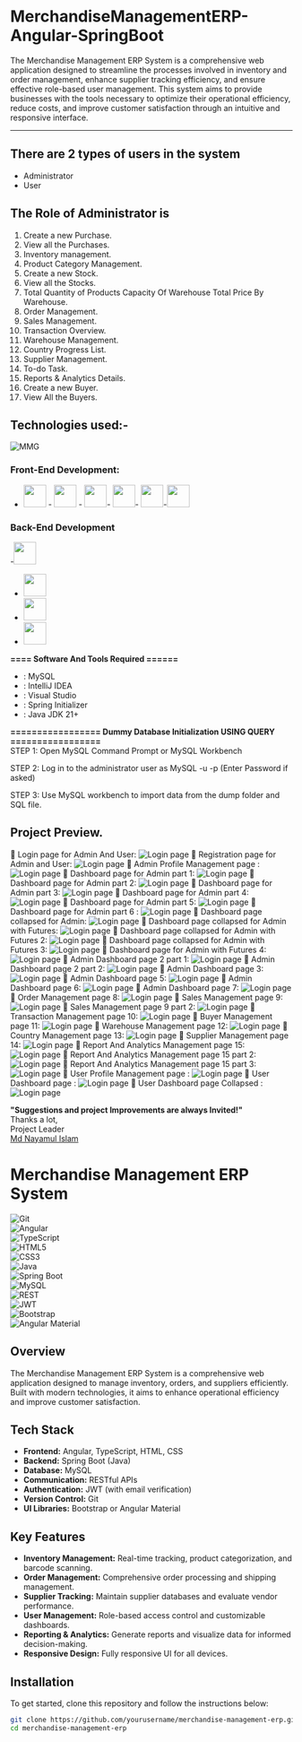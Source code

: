 # MerchandiseManagementERP-Angular-SpringBoot

The Merchandise Management ERP System is a comprehensive web application designed to streamline the processes involved in inventory and order management, enhance supplier tracking efficiency, and ensure effective role-based user management. This system aims to provide businesses with the tools necessary to optimize their operational efficiency, reduce costs, and improve customer satisfaction through an intuitive and responsive interface.
-----------------   ---------------------------------------------
## There are 2 types of users in the system

- Administrator
- User

## The Role of Administrator is
1. Create  a new Purchase. 
2. View all the Purchases.
3. Inventory management.
4. Product Category Management.
6. Create a new Stock.
7. View all the Stocks.
8. Total Quantity of Products	Capacity Of Warehouse	Total Price By Warehouse.
9. Order Management.
10. Sales Management.
11. Transaction Overview.
12. Warehouse Management.
13. Country Progress List.
14. Supplier Management.
15. To-do Task.
16. Reports & Analytics Details.
17. Create a new Buyer.
18. View All the Buyers.

## Technologies used:-
![MMG](https://github.com/user-attachments/assets/a91d3e4d-f5d3-4b19-8a57-5359a102b785)

### Front-End Development:
- [<img src="https://github.com/fatemazohor/fatemazohor/blob/main/svg/html5.svg" width="40" height="40">](https://github.com/fatemazohor) - [<img src="https://github.com/fatemazohor/fatemazohor/blob/main/svg/css3.svg" width="40" height="40">](https://github.com/fatemazohor) - [<img src="https://github.com/fatemazohor/fatemazohor/blob/main/svg/bootstrap-logo-shadow.png" width="40" height="40">](https://github.com/fatemazohor)- [<img src="https://github.com/fatemazohor/fatemazohor/blob/main/svg/javascript.svg" width="40" height="40">](https://github.com/fatemazohor)- [<img src="https://github.com/fatemazohor/fatemazohor/blob/main/svg/angular.svg" width="40" height="40">](https://github.com/fatemazohor)-[<img src="https://www.typescriptlang.org/icons/icon-48x48.png?v=4" width="40" height="40">](https://www.typescriptlang.org)
 

### Back-End Development

-[<img src="https://spring.io/images/projects/spring-boot.svg" width="40" height="40">](https://spring.io/projects/spring-boot)
- [<img src="https://img.icons8.com/ios-filled/50/api-settings.png" width="40" height="40">](https://icons8.com/icon/19967/api-settings)
- [<img src="https://www.mysql.com/common/logos/logo-mysql-170x115.png" width="40" height="40">](https://www.mysql.com/)
- [<img src="https://jwt.io/img/pic_logo.svg" width="40" height="40">](https://jwt.io/)


**==== Software And Tools Required ======**
- :  MySQL
- :  IntelliJ IDEA
- :  Visual Studio
- :  Spring Initializer
- :  Java JDK 21+


**================= Dummy Database Initialization USING QUERY =================**  
STEP 1: Open MySQL Command Prompt or MySQL Workbench

STEP 2: Log in to the administrator user as MySQL -u <username> -p (Enter Password if asked)

STEP 3: Use MySQL workbench to import data from the dump folder and SQL file.

Project Preview.
---------------------------------------------------------------------
:pushpin: Login page for Admin And User:
![ Login page](https://github.com/NayamulNirob/MerchandiseMgmtERP/blob/main/images/Screenshot%202024-10-25%20222558.png)
:pushpin: Registration page for Admin and User:
![ Login page](https://github.com/NayamulNirob/MerchandiseMgmtERP/blob/main/images/Screenshot%202024-10-25%20222634.png)
:pushpin: Admin Profile Management page :
![ Login page](https://github.com/NayamulNirob/MerchandiseMgmtERP/blob/main/images/Screenshot%202024-10-25%20222520.png)
:pushpin: Dashboard page for Admin part 1:
![ Login page](https://github.com/NayamulNirob/MerchandiseMgmtERP/blob/main/images/Screenshot%202024-10-25%20220234.png)
:pushpin: Dashboard page for Admin part 2:
![ Login page](https://github.com/NayamulNirob/MerchandiseMgmtERP/blob/main/images/Screenshot%202024-10-25%20220325.png)
:pushpin: Dashboard page  for Admin  part 3:
![ Login page](https://github.com/NayamulNirob/MerchandiseMgmtERP/blob/main/images/Screenshot%202024-10-25%20220350.png)
:pushpin: Dashboard page  for Admin part 4:
![ Login page](https://github.com/NayamulNirob/MerchandiseMgmtERP/blob/main/images/Screenshot%202024-10-25%20220420.png)
:pushpin: Dashboard page for Admin part 5:
![ Login page](https://github.com/NayamulNirob/MerchandiseMgmtERP/blob/main/images/Screenshot%202024-10-25%20220448.png)
:pushpin: Dashboard page for Admin part 6 :
![ Login page](https://github.com/NayamulNirob/MerchandiseMgmtERP/blob/main/images/Screenshot%202024-10-25%20220541.png)
:pushpin: Dashboard page collapsed for Admin:
![ Login page](https://github.com/NayamulNirob/MerchandiseMgmtERP/blob/main/images/Screenshot%202024-10-25%20221316.png)
:pushpin: Dashboard page collapsed for Admin with Futures:
![ Login page](https://github.com/NayamulNirob/MerchandiseMgmtERP/blob/main/images/Screenshot%202024-10-25%20221336.png)
:pushpin: Dashboard page collapsed for Admin with Futures 2:
![ Login page](https://github.com/NayamulNirob/MerchandiseMgmtERP/blob/main/images/Screenshot%202024-10-25%20221401.png)
:pushpin: Dashboard page collapsed for Admin with Futures 3:
![ Login page](https://github.com/NayamulNirob/MerchandiseMgmtERP/blob/main/images/Screenshot%202024-10-25%20221422.png)
:pushpin: Dashboard page for Admin with Futures 4:
![ Login page](https://github.com/NayamulNirob/MerchandiseMgmtERP/blob/main/images/Screenshot%202024-10-25%20221445.png)
:pushpin: Admin Dashboard page 2 part 1:
![ Login page](https://github.com/NayamulNirob/MerchandiseMgmtERP/blob/main/images/Screenshot%202024-10-25%20221519.png)
:pushpin: Admin Dashboard page 2 part 2:
![ Login page](https://github.com/NayamulNirob/MerchandiseMgmtERP/blob/main/images/Screenshot%202024-10-25%20221633.png)
:pushpin: Admin Dashboard page 3:
![ Login page](https://github.com/NayamulNirob/MerchandiseMgmtERP/blob/main/images/Screenshot%202024-10-25%20221657.png)
:pushpin: Admin Dashboard page 5:
![ Login page](https://github.com/NayamulNirob/MerchandiseMgmtERP/blob/main/images/Screenshot%202024-10-25%20221736.png)
:pushpin: Admin Dashboard page 6:
![ Login page](https://github.com/NayamulNirob/MerchandiseMgmtERP/blob/main/images/Screenshot%202024-10-25%20221754.png)
:pushpin: Admin Dashboard page 7:
![ Login page](https://github.com/NayamulNirob/MerchandiseMgmtERP/blob/main/images/Screenshot%202024-10-25%20221919.png)
:pushpin: Order Management page 8:
![ Login page](https://github.com/NayamulNirob/MerchandiseMgmtERP/blob/main/images/Screenshot%202024-10-25%20222004.png)
:pushpin: Sales Management page 9:
![ Login page](https://github.com/NayamulNirob/MerchandiseMgmtERP/blob/main/images/Screenshot%202024-10-25%20222033.png)
:pushpin:  Sales Management page 9 part 2:
![ Login page](https://github.com/NayamulNirob/MerchandiseMgmtERP/blob/main/images/Screenshot%202024-10-25%20222105.png)
:pushpin: Transaction Management page 10:
![ Login page](https://github.com/NayamulNirob/MerchandiseMgmtERP/blob/main/images/Screenshot%202024-10-25%20222134.png)
:pushpin: Buyer Management page 11:
![ Login page](https://github.com/NayamulNirob/MerchandiseMgmtERP/blob/main/images/Screenshot%202024-10-25%20222156.png)
:pushpin: Warehouse Management page 12:
![ Login page](https://github.com/NayamulNirob/MerchandiseMgmtERP/blob/main/images/Screenshot%202024-10-25%20222231.png)
:pushpin: Country Management page 13:
![ Login page](https://github.com/NayamulNirob/MerchandiseMgmtERP/blob/main/images/Screenshot%202024-10-25%20222255.png)
:pushpin: Supplier Management page 14:
![ Login page](https://github.com/NayamulNirob/MerchandiseMgmtERP/blob/main/images/Screenshot%202024-10-25%20222316.png)
:pushpin: Report And Analytics Management page 15:
![ Login page](https://github.com/NayamulNirob/MerchandiseMgmtERP/blob/main/images/Screenshot%202024-10-25%20222403.png)
:pushpin: Report And Analytics Management page 15 part 2:
![ Login page](https://github.com/NayamulNirob/MerchandiseMgmtERP/blob/main/images/Screenshot%202024-10-25%20222420.png)
:pushpin: Report And Analytics Management page 15 part 3:
![ Login page](https://github.com/NayamulNirob/MerchandiseMgmtERP/blob/main/images/Screenshot%202024-10-25%20222439.png)
:pushpin:  User Profile Management page :
![ Login page](https://github.com/NayamulNirob/MerchandiseMgmtERP/blob/main/images/Screenshot%202024-10-25%20223716.png)
:pushpin: User Dashboard page :
![ Login page](https://github.com/NayamulNirob/MerchandiseMgmtERP/blob/main/images/Screenshot%202024-10-25%20223831.png)
:pushpin: User Dashboard page Collapsed :
![ Login page](https://github.com/NayamulNirob/MerchandiseMgmtERP/blob/main/images/Screenshot%202024-10-25%20223849.png)

**"Suggestions and project Improvements are always Invited!"**  
Thanks a lot,    
Project Leader  
[Md Nayamul Islam](https://github.com/NayamulNirob)


# Merchandise Management ERP System  

![Git](https://img.shields.io/badge/version-control-git-yellow?style=flat&logo=git&logoColor=white)  
![Angular](https://img.shields.io/badge/frontend-angular-red?style=flat&logo=angular&logoColor=white)  
![TypeScript](https://img.shields.io/badge/language-typescript-blue?style=flat&logo=typescript&logoColor=white)  
![HTML5](https://img.shields.io/badge/language-html5-e34f26?style=flat&logo=html5&logoColor=white)  
![CSS3](https://img.shields.io/badge/language-css3-1572B6?style=flat&logo=css3&logoColor=white)  
![Java](https://img.shields.io/badge/backend-java-red?style=flat&logo=java&logoColor=white)  
![Spring Boot](https://img.shields.io/badge/framework-spring%20boot-6DB33F?style=flat&logo=spring&logoColor=white)  
![MySQL](https://img.shields.io/badge/database-mysql-4479A1?style=flat&logo=mysql&logoColor=white)  
![REST](https://img.shields.io/badge/API-RESTful-brightgreen?style=flat)  
![JWT](https://img.shields.io/badge/authentication-JWT-orange?style=flat)  
![Bootstrap](https://img.shields.io/badge/UI-Bootstrap-563D7C?style=flat&logo=bootstrap&logoColor=white)  
![Angular Material](https://img.shields.io/badge/UI-Angular%20Material-ff4088?style=flat&logo=angular&logoColor=white)  

## Overview  
The Merchandise Management ERP System is a comprehensive web application designed to manage inventory, orders, and suppliers efficiently. Built with modern technologies, it aims to enhance operational efficiency and improve customer satisfaction.  

## Tech Stack  
- **Frontend:** Angular, TypeScript, HTML, CSS  
- **Backend:** Spring Boot (Java)  
- **Database:** MySQL  
- **Communication:** RESTful APIs  
- **Authentication:** JWT (with email verification)  
- **Version Control:** Git  
- **UI Libraries:** Bootstrap or Angular Material  

## Key Features  
- **Inventory Management:** Real-time tracking, product categorization, and barcode scanning.  
- **Order Management:** Comprehensive order processing and shipping management.  
- **Supplier Tracking:** Maintain supplier databases and evaluate vendor performance.  
- **User Management:** Role-based access control and customizable dashboards.  
- **Reporting & Analytics:** Generate reports and visualize data for informed decision-making.  
- **Responsive Design:** Fully responsive UI for all devices.  

## Installation  
To get started, clone this repository and follow the instructions below:  

```bash  
git clone https://github.com/yourusername/merchandise-management-erp.git  
cd merchandise-management-erp
